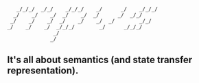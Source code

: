```
                                                    
   _/_/_/  _/_/    _/_/_/    _/      _/    _/_/_/   
  _/    _/    _/  _/    _/  _/      _/  _/_/        
 _/    _/    _/  _/    _/    _/  _/        _/_/     
_/    _/    _/  _/_/_/        _/      _/_/_/        
               _/                                   
              _/                                    
```

It's all about semantics (and state transfer representation).
----------
